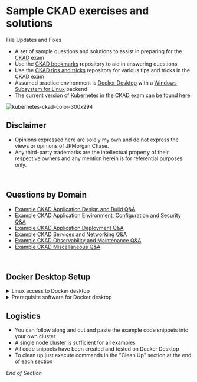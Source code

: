 # Sample CKAD exercises and solutions

File Updates and Fixes

- A set of sample questions and solutions to assist in preparing for the [CKAD](https://www.cncf.io/certification/ckad/) exam
- Use the [CKAD bookmarks](https://github.com/jamesbuckett/ckad-bookmarks) repository to aid in answering questions
- Use the [CKAD tips and tricks](https://github.com/jamesbuckett/ckad-tips) repository for various tips and tricks in the CKAD exam
- Assumed practice environment is [Docker Desktop](https://www.docker.com/products/docker-desktop) with a [Windows Subsystem for Linux](https://docs.microsoft.com/en-us/windows/wsl/install) backend
- The current version of Kubernetes in the CKAD exam can be found [here](https://docs.linuxfoundation.org/tc-docs/certification/faq-cka-ckad-cks#what-application-version-is-running-in-the-exam-environment)

![kubernetes-ckad-color-300x294](https://user-images.githubusercontent.com/18049790/135700768-0f5735b3-4681-4abd-9075-ece42f4ef134.png)
<br />

## Disclaimer

- Opinions expressed here are solely my own and do not express the views or opinions of JPMorgan Chase.
- Any third-party trademarks are the intellectual property of their respective owners and any mention herein is for referential purposes only.
<br />

## Questions by Domain

- [Example CKAD Application Design and Build Q&A](https://github.com/jamesbuckett/ckad-questions/blob/main/01-ckad-design-build.md)
- [Example CKAD Application Environment, Configuration and Security Q&A](https://github.com/jamesbuckett/ckad-questions/blob/main/02-ckad-env-configuration-security.md)
- [Example CKAD Application Deployment Q&A](https://github.com/jamesbuckett/ckad-questions/blob/main/03-ckad-deployment.md)
- [Example CKAD Services and Networking Q&A](https://github.com/jamesbuckett/ckad-questions/blob/main/04-ckad-services-networking.md)
- [Example CKAD Observability and Maintenance Q&A](https://github.com/jamesbuckett/ckad-questions/blob/main/05-ckad-observability-maintenance.md)
- [Example CKAD Miscellaneous Q&A](https://github.com/jamesbuckett/ckad-questions/blob/main/06-ckad-miscellaneous.md)
<br />

## Docker Desktop Setup

<details class="faq box"><summary>Linux access to Docker desktop</summary>
<p>

- Windows Subsystem for Linux requires you to install a Linux distribution from the Microsoft Store.
  - Tick the 'Use the WSL 2 based engine' under the 'General' panel
- To mimic the CKAD exam please execute all the commands in this repo from this Linux distribution that you installed.
  - The CKAD exam terminal is Ubuntu based.
- Start the distribution directly by searching for Ubuntu and starting the application

</p>
</details>

<details class="faq box"><summary>Prerequisite software for Docker desktop</summary>
<p>

Please install these software components, required to answer questions in later sections:

<details class="faq box"><summary>Metrics Server - Kubernetes top command</summary>
<p>

Metrics Server installs into Kubernetes

By default the metrics server required for the `kubectl top` command is not present on Docker Desktop.

Please install the [metrics server](https://github.com/kubernetes-sigs/metrics-server) with the following command:

```bash
kubectl apply -f https://github.com/kubernetes-sigs/metrics-server/releases/latest/download/components.yaml
```

```bash
kubectl patch deployment metrics-server -n kube-system --type 'json' -p '[{"op": "add", "path": "/spec/template/spec/containers/0/args/-", "value": "--kubelet-insecure-tls"}]'
```

</p>
</details>

<details class="faq box"><summary>Contour Ingress - Kubernetes Ingress Controller</summary>
<p>

Contour installs into Kubernetes

![contour](https://user-images.githubusercontent.com/18049790/136644054-a6dc7100-cfd5-499c-9c34-01ec4fffbb01.png)

By default the Contour Ingress required for the Ingress Networking question is not present on Docker Desktop.

Please install the [contour ingress](https://projectcontour.io/) with the following command:

```bash
kubectl apply -f https://projectcontour.io/quickstart/contour.yaml
```

</p>
</details>

<details class="faq box"><summary>Calico - Kubernetes Container Network Interface (CNI)</summary>
<p>

Calico installs into Kubernetes

![calico](https://user-images.githubusercontent.com/18049790/136644040-3b4cbfe8-3eb6-4c46-b238-adb51c2bb09c.png)

Calico is required for the non native Kubernetes resources lookup question.

```bash
curl https://docs.projectcalico.org/manifests/calico.yaml | kubectl apply -f -
```

</p>
</details>

<details class="faq box"><summary>Helm - Kubernetes Package Manager</summary>
<p>

Helm installs into WSL Linux

Please install the [Helm](https://helm.sh/docs/) with the following command:

```bash
curl -fsSL -o get_helm.sh https://raw.githubusercontent.com/helm/helm/main/scripts/get-helm-3
chmod 700 get_helm.sh
./get_helm.sh
```

</p>
</details>

<details class="faq box"><summary>kubectl convert - Deal with deprecated API versions</summary>
<p>

kubectl convert  installs into WSL Linux

Please install the [kubectl convert](https://kubernetes.io/docs/reference/using-api/deprecation-guide/#migrate-to-non-deprecated-apis) with the following command:

```bash
curl -LO https://dl.k8s.io/release/$(curl -L -s https://dl.k8s.io/release/stable.txt)/bin/linux/amd64/kubectl-convert
curl -LO "https://dl.k8s.io/$(curl -L -s https://dl.k8s.io/release/stable.txt)/bin/linux/amd64/kubectl-convert.sha256"
echo "$(<kubectl-convert.sha256) kubectl-convert" | sha256sum --check
sudo install -o root -g root -m 0755 kubectl-convert /usr/local/bin/kubectl-convert
kubectl convert --help
```

</p>
</details>

<details class="faq box"><summary>Octant - Kubernetes UI</summary>
<p>

Octant installs into Windows 11

![octant](https://user-images.githubusercontent.com/18049790/136644006-b0009cea-690c-4303-88a0-e06738fd28de.png)

- Consider installing Octant to visualize Kubernetes Resource Types
- This will help you understand the interaction and relationships between Kubernetes Resource types
- Installation instructions for Octant can be found [here](https://octant.dev/)

</p>
</details>

</p>
</details>

## Logistics

- You can follow along and cut and paste the example code snippets into your own cluster
- A single node cluster is sufficient for all examples
- All code snippets have been created and tested on Docker Desktop
- To clean up just execute commands in the "Clean Up" section at the end of each section

_End of Section_
<br />